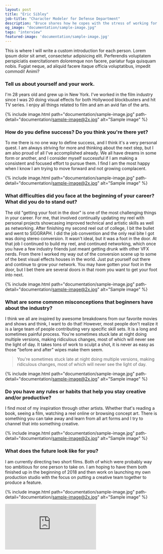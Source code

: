 ```yaml
---
layout: post
title: "Eric Sibley"
job-title: "Character Modeler for Defense Department"
description: "Bruce shares how he copes with the stress of working for a government agency"
og_image: "documentation/sample-image.jpg"
tags: "interview"
featured-image: 'documentation/sample-image.jpg'
---
```


This is where I will write a custom introduction for each person. Lorem ipsum dolor sit amet, consectetur adipisicing elit. Perferendis voluptatem perspiciatis exercitationem doloremque non facere, pariatur fuga quisquam nobis. Fugiat neque, ad aliquid facere itaque officia voluptatibus, impedit commodi! Animi?

### Tell us about yourself and your work.

I'm 28 years old and grew up in New York. I've worked in the film industry since I was 20 doing visual effects for both Hollywood blockbusters and hit TV series. I enjoy all things related to film and am an avid fan of the arts.

{% include image.html path="documentation/sample-image.jpg" path-detail="documentation/sample-image@2x.jpg" alt="Sample image" %}

### How do you define success? Do you think you're there yet?

To me there is no one way to define success, and I think it's a very personal quest. I am always striving for more and thinking about the next step, but I am also proud of all I've accomplished already. We all have dreams in some form or another, and I consider myself successful if I am making a consistent and focused effort to pursue them. I find I am the most happy when I know I am trying to move forward and not growing complacent.

{% include image.html path="documentation/sample-image.jpg" path-detail="documentation/sample-image@2x.jpg" alt="Sample image" %}

### What difficulties did you face at the beginning of your career? What did you do to stand out?

The old "getting your foot in the door" is one of the most challenging things in your career. For me, that involved continually updating my reel with personal projects showcasing improved technical and artistic skills as well as networking. After finishing my second reel out of college, I bit the bullet and went to SIGGRAPH. I did the job convention and the only real bite I got was doing stereo conversion. It wasn't ideal, but it was a foot in the door. At that job I continued to build my reel, and continued networking, which once you have a few industry friends just meant getting drunk with other VFX nerds. From there I worked my way out of the conversion scene up to some of the best visual effects houses in the world. Just put yourself out there and continue to grow your network. You may have gotten your foot in the door, but I bet there are several doors in that room you want to get your foot into next.

{% include image.html path="documentation/sample-image.jpg" path-detail="documentation/sample-image@2x.jpg" alt="Sample image" %}

### What are some common misconceptions that beginners have about the industry?

I think we all are inspired by awesome breakdowns from our favorite movies and shows and think, I want to do that! However, most people don't realize it is a large team of people contributing very specific skill sets. It is a long and sometimes painful process. You're sometimes stuck late at night doing multiple versions, making ridiculous changes, most of which will never see the light of day. It takes tons of work to sculpt a shot, it is never as easy as those "before and after" wipes make them seem.

>You're sometimes stuck late at night doing multiple versions, making ridiculous changes, most of which will never see the light of day.

{% include image.html path="documentation/sample-image.jpg" path-detail="documentation/sample-image@2x.jpg" alt="Sample image" %}

### Do you have any rules or habits that help you stay creative and/or productive?

I find most of my inspiration through other artists. Whether that's reading a book, seeing a film, watching a reel online or browsing concept art. There is something you can take away and learn from all art forms and I try to channel that into something creative.

{% include image.html path="documentation/sample-image.jpg" path-detail="documentation/sample-image@2x.jpg" alt="Sample image" %}

### What does the future look like for you?

I am currently directing two short films. Both of which were probably way too ambitious for one person to take on. I am hoping to have them both finished up in the beginning of 2018 and then work on launching my own production studio with the focus on putting a creative team together to produce a feature.

{% include image.html path="documentation/sample-image.jpg" path-detail="documentation/sample-image@2x.jpg" alt="Sample image" %}

<!-- Videos for demo reels/clips can be added and are responsive by default (4x3 by default, 16x9 with extra class). -->

<div class="embed-responsive embed-responsive-16by9">
  <iframe src="https://www.youtube.com/embed/vO7m8Hre72E?modestbranding=1&autohide=1&showinfo=0&controls=0" frameborder="0" allowfullscreen></iframe>
</div>

